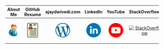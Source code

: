 About Me | GitHub Resume | ajaydwivedi.com | LinkedIn | YouTube | StackOverflow
-------- | ------------- | --------------- | -------- | ------- | -------------
[<p align="center"><img src="https://github.com/imajaydwivedi/Images/raw/master/Miscellaneous/about-me.png" alt="About Me"/></p>](https://imajaydwivedi.github.io/) | [<p align="center"><img src="https://github.com/imajaydwivedi/Images/raw/master/Miscellaneous/resume.png" alt="G. Resume"/></p>](https://resume.github.io/?imajaydwivedi) | [<p align="center"><img src="https://github.com/imajaydwivedi/Images/raw/master/Miscellaneous/wordpress.png" alt="https://ajaydwivedi.com"/></p>](https://ajaydwivedi.com) | [<p align="center"><img src="https://github.com/imajaydwivedi/Images/raw/master/Miscellaneous/linkedin.png" alt="LinkedIn Profile"/></p>](https://www.linkedin.com/in/imajaydwivedi/?originalSubdomain=in) | [<p align="center"><img src="https://github.com/imajaydwivedi/Images/raw/master/Miscellaneous/youtube.png" alt="YouTube ajaydwivedi"/></p>](https://www.youtube.com/user/modernpandit18) | <p align="center"><a href="https://stackoverflow.com/story/ajaydwivedi2007"><img src="https://stackoverflow.com/users/flair/4449743.png?theme=dark" alt="StackOverflow"/></a></p>
